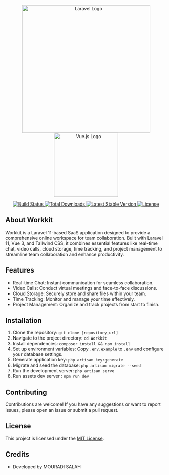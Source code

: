<p align="center">
    <a href="https://laravel.com" target="_blank">
        <img src="https://raw.githubusercontent.com/laravel/art/master/logo-lockup/5%20SVG/2%20CMYK/1%20Full%20Color/laravel-logolockup-cmyk-red.svg" width="400" alt="Laravel Logo">
    </a>
    <a href="https://vuejs.org/" target="_blank">
        <img src="https://cdn.icon-icons.com/icons2/2415/PNG/512/vuejs_original_wordmark_logo_icon_146305.png" width="200" alt="Vue.js Logo">
    </a>
</p>

<p align="center">
    <a href="https://github.com/laravel/framework/actions">
        <img src="https://github.com/laravel/framework/workflows/tests/badge.svg" alt="Build Status">
    </a>
    <a href="https://packagist.org/packages/laravel/framework">
        <img src="https://img.shields.io/packagist/dt/laravel/framework" alt="Total Downloads">
    </a>
    <a href="https://packagist.org/packages/laravel/framework">
        <img src="https://img.shields.io/packagist/v/laravel/framework" alt="Latest Stable Version">
    </a>
    <a href="https://packagist.org/packages/laravel/framework">
        <img src="https://img.shields.io/packagist/l/laravel/framework" alt="License">
    </a>
</p>

## About Workkit

Workkit is a Laravel 11-based SaaS application designed to provide a comprehensive online workspace for team collaboration. Built with Laravel 11, Vue 3, and Tailwind CSS, it combines essential features like real-time chat, video calls, cloud storage, time tracking, and project management to streamline team collaboration and enhance productivity.

## Features

- Real-time Chat: Instant communication for seamless collaboration.
- Video Calls: Conduct virtual meetings and face-to-face discussions.
- Cloud Storage: Securely store and share files within your team.
- Time Tracking: Monitor and manage your time effectively.
- Project Management: Organize and track projects from start to finish.

## Installation

1. Clone the repository: `git clone [repository_url]`
2. Navigate to the project directory: `cd Workkit`
3. Install dependencies: `composer install && npm install`
4. Set up environment variables: Copy `.env.example` to `.env` and configure your database settings.
5. Generate application key: `php artisan key:generate`
6. Migrate and seed the database: `php artisan migrate --seed`
7. Run the development server: `php artisan serve`
8. Run assets dev server : `npm run dev`

## Contributing

Contributions are welcome! If you have any suggestions or want to report issues, please open an issue or submit a pull request.

## License

This project is licensed under the [MIT License](LICENSE).

## Credits

- Developed by MOURADI SALAH
